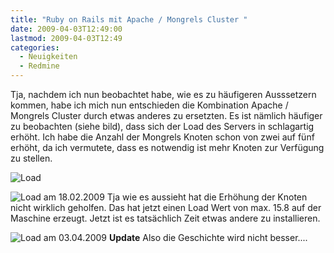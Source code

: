 ```yaml
---
title: "Ruby on Rails mit Apache / Mongrels Cluster "
date: 2009-04-03T12:49:00
lastmod: 2009-04-03T12:49
categories:
  - Neuigkeiten
  - Redmine
---
```

Tja, nachdem ich nun beobachtet habe, wie es zu häufigeren Ausssetzern kommen, habe ich mich nun entschieden die Kombination Apache / Mongrels 
Cluster durch etwas anderes zu ersetzten. Es ist nämlich häufiger zu beobachten (siehe bild), dass sich der Load des Servers in schlagartig 
erhöht. Ich habe die Anzahl der Mongrels Knoten schon von zwei auf fünf erhöht, da ich vermutete, dass es notwendig ist 
mehr Knoten zur Verfügung zu stellen.

![Load](/files/load.png)

![Load am 18.02.2009](/files/load20090218.png)
Tja wie es aussieht hat die Erhöhung der Knoten nicht wirklich geholfen. Das hat jetzt einen Load Wert von max. 15.8 auf der Maschine erzeugt.
Jetzt ist es tatsächlich Zeit etwas andere zu installieren.

![Load am 03.04.2009](/files/redmine-load-20090403.png)
**Update** Also die Geschichte wird nicht besser....
